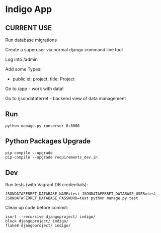 # Indigo App

## CURRENT USE

Run database migrations

Create a superuser via normal django command line tool

Log into /admin

Add some Types:

* public id: project, title: Project

Go to /app - work with data!

Go to /jsondataferret - backend view of data management

## Run 

    python manage.py runserver 0:8000


## Python Packages Upgrade

    
    pip-compile --upgrade
    pip-compile --upgrade requirements_dev.in
    
    
## Dev


Run tests  (with Vagrant DB credentials):



    JSONDATAFERRET_DATABASE_NAME=test JSONDATAFERRET_DATABASE_USER=test JSONDATAFERRET_DATABASE_PASSWORD=test python manage.py test

Clean up code before commit:



    isort --recursive djangoproject/ indigo/
    black djangoproject/ indigo/
    flake8 djangoproject/ indigo/
